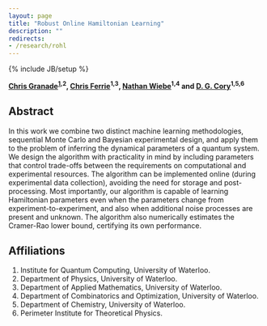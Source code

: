 ```yaml
---
layout: page
title: "Robust Online Hamiltonian Learning"
description: ""
redirects:
- /research/rohl
---
```

{% include JB/setup %}

**[Chris Granade](/)<sup>[1](#affil1),2</sup>, [Chris Ferrie](http://csferrie.com/)<sup>1,3</sup>, [Nathan Wiebe](https://services.iqc.uwaterloo.ca/people/profile/nwiebe/)<sup>1,4</sup> and [D. G. Cory](http://iqc.uwaterloo.ca/iqc-directory/dcory/)<sup>1,5,6</sup>**

## Abstract ##

In this work we combine two distinct machine learning methodologies, sequential Monte Carlo and Bayesian experimental design, and apply them to the problem of inferring the dynamical parameters of a quantum system. We design the algorithm with practicality in mind by including parameters that control trade-offs between the requirements on computational and experimental resources. The algorithm can be implemented online (during experimental data collection), avoiding the need for storage and post-processing. Most importantly, our algorithm is capable of learning Hamiltonian parameters even when the parameters change from experiment-to-experiment, and also when additional noise processes are present and unknown. The algorithm also numerically estimates the Cramer-Rao lower bound, certifying its own performance.

## Affiliations ##

1. <a id="affil1" />Institute for Quantum Computing, University of Waterloo.
2. Department of Physics, University of Waterloo.
3. Department of Applied Mathematics, University of Waterloo.
4. Department of Combinatorics and Optimization, University of Waterloo.
5. Department of Chemistry, University of Waterloo.
6. Perimeter Institute for Theoretical Physics.
